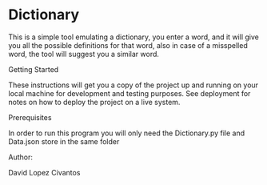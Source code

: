 # Dictionary

This is a simple tool emulating a dictionary, you enter a word, and it will give you all the possible definitions for that word, also in case of a misspelled word, the tool will suggest you a similar word.

Getting Started

These instructions will get you a copy of the project up and running on your local machine for development and testing purposes. See deployment for notes on how to deploy the project on a live system.

Prerequisites

In order to run this program you will only need the Dictionary.py file and Data.json store in the same folder

Author:

David Lopez Civantos

